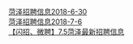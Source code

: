   
[菏泽招聘信息2018-6-30](http://www.dianyue.me/archives/289/84isg6g8ko33ctrx/)  
[菏泽招聘信息2018-7-6](http://www.dianyue.me/archives/299/9xbzt3k7wrnlrv0g/)  
[【闪招、微聘】7.5菏泽最新招聘信息](http://www.dianyue.me/archives/629/re7p5rxwczz0hix5/)
